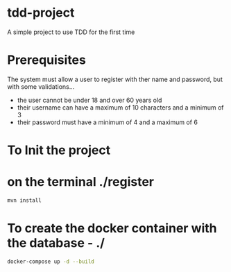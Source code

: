 # tdd-project

A simple project to use TDD for the first time

# Prerequisites

The system must allow a user to register with ther name and password, but with some validations...

- the user cannot be under 18 and over 60 years old
- their username can have a maximum of 10 characters and a minimum of 3
- their password must have a minimum of 4 and a maximum of 6

# To Init the project

# on the terminal ./register

```bash
mvn install
```

# To create the docker container with the database - ./

```bash
docker-compose up -d --build
```
